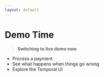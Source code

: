 ```yaml
---
layout: default
---
```


# Demo Time

> **Switching to live demo now**

- Process a payment
- See what happens when things go wrong
- Explore the Temporal UI

<!--
# Temporal Ruby Payment Workflow Demo Guide
## Demo Setup
1. Ensure all services are running:
   ```
   docker-compose up
   ```
2. Open these tabs in your browser:
   * Temporal UI: http://localhost:8233
   * (Optional) API docs if available
## Demo Flow
### 1. Introduction to the Application (2-3 minutes)
* **Explain the multi-service architecture:**
  * Payment API - Customer-facing service
  * Temporal Worker - Orchestrates the payment workflow
  * FX Service - Handles currency exchange
  * Compliance API - Runs fraud and AML checks
  * Temporal - Workflow engine (show UI)
* **Key points about Temporal:**
  * Durable execution - survives crashes/restarts
  * Automatic retries - handles transient failures
  * Visibility - full history of workflow events
  * Human intervention - signals for approvals
  * Timeouts - built-in SLAs
### 2. Code Walkthrough (5-7 minutes)
* **Start with workflow definition:**
  * Open `/temporal_worker/app/workflows/multi_currency_payment_workflow.rb`
  * Show the workflow class definition and signal handlers
  * Highlight how the workflow organizes a complex business process
* **Show the main workflow steps:**
  * Validation
  * Compliance checks
  * Exchange rate lookup
  * High-value payment approval process
  * Payment capture
* **Point out key Temporal patterns:**
  * Activity execution
  * Signal handlers for approvals
  * State management (everything in execute method is durable)
  * Error handling
* **Show the worker registration:**
  * Open `/temporal_worker/worker.rb`
  * Point out task queue configuration (`payment-task-queue`)
  * Explain workflow and activity registration
### 3. Inter-Service Communication (2-3 minutes)
* **Highlight the FX service connectivity:**
  * Open `/temporal_worker/app/activities/fx_activities.rb`
  * Show the Host header fix that enables communication between containers
  * Explain how Docker service names work for networking
* **Explain Temporal's retry capabilities:**
  * Show how activity failures are automatically retried
  * Highlight the clean error raising pattern (no complex retry code)
### 4. Demo Execution (5-7 minutes)
* **Run a standard payment flow:**
  ```
  ./test_payment.sh standard
  ```
  * Show the API response with workflow ID
  * Find the workflow in the Temporal UI
  * Walk through the event history showing each step
* **Run a high-value payment flow:**
  ```
  ./test_payment.sh high-value
  ```
  * Show the workflow paused waiting for approval
  * Demonstrate sending a signal through the Temporal UI:
    1. Find the workflow in the UI
    2. Click "Signal" button
    3. Select "approve_payment" signal
    4. Submit (no parameters needed)
  * Watch the workflow complete
### 5. Resilience Demo (if time permits)
* **Demonstrate durability:**
  * Start a high-value payment
  * Kill and restart the temporal worker during execution
  * Show the workflow continues where it left off
  * Point out how no data is lost
### 6. Key Takeaways
* **Highlight business benefits:**
  * Reliability - workflows always complete correctly
  * Visibility - every action is recorded
  * Maintainability - workflow code is clear and focused
  * Flexibility - easy to add steps or change logic
* **Technical advantages:**
  * No custom persistence code needed
  * Automatic retries handled by framework
  * Clean separation of orchestration and implementation
  * Human intervention without custom queuing
## Troubleshooting Guide
If workflows aren't appearing in the Temporal UI:
1. Verify task queue names match exactly between:
   * Worker registration (in `worker.rb`)
   * Workflow execution (in payment API)
2. Check namespace configuration:
   * Both worker and UI should use same namespace (default)
3. Ensure worker is running and connected:
   * Check logs for successful registration
   * Look for "Worker is now running and polling" message
4. Verify the critical Host header fix:
   * FX activities include `req.headers['Host'] = 'localhost'`
   * This bypasses Sinatra's host protection
## Q&A Topics to Prepare For
* Comparison with other workflow engines
* Production deployment considerations
* Performance and scaling
* Integration with existing systems
* Error handling strategies
* Long-running workflow patterns











Jot something down










in the demo note slides-->
